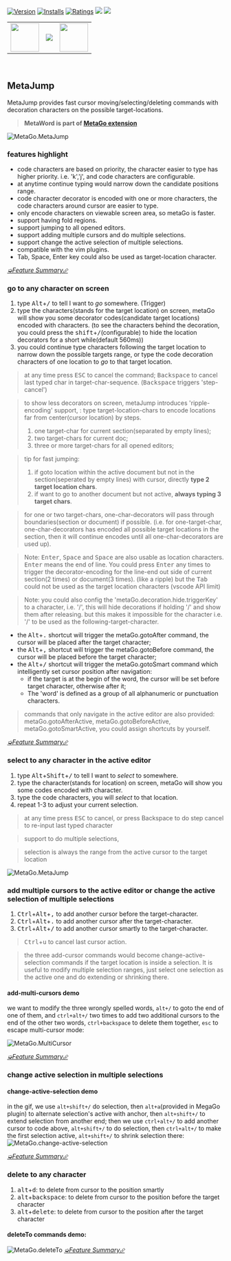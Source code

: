[![Version](https://vsmarketplacebadge.apphb.com/version/metaseed.metajump.svg)](https://marketplace.visualstudio.com/items?itemName=metaseed.metajump)
[![Installs](https://vsmarketplacebadge.apphb.com/installs/metaseed.metajump.svg)](https://marketplace.visualstudio.com/items?itemName=metaseed.metajump)
[![Ratings](https://vsmarketplacebadge.apphb.com/rating/metaseed.metajump.svg)](https://marketplace.visualstudio.com/items?itemName=metaseed.metajump)
[![](https://img.shields.io/badge/TWITTER-%40metaseed-blue.svg?logo=twitter&style=flat)](https://twitter.com/metaseed)
[![](https://img.shields.io/badge/gitter-join_chat-1dce73.svg?style=flat&logo=gitter-white)](https://gitter.im/vscode-metago/community)

<table align="center" width="68%" border="0">
  <tr>
    <td>
      <a href="https://github.com/sponsors/metasong">
          <img src="https://github.com/metaseed/metaGo/blob/master/donate/githubSponsors.png?raw=true" style="height: 66px;" />
      </a>
    </td>
    <td>
      <a href="https://www.paypal.com/cgi-bin/webscr?cmd=_donations&business=P9GXHBAAHPBMN&item_name=metago+dev&currency_code=USD&source=url">
          <img src="https://www.paypalobjects.com/en_US/i/btn/btn_donateCC_LG.gif"/>
      </a>
      <br>
    </td>
    <td>
      <a href="https://github.com/metaseed/metaGo/blob/master/donate/index.md">
          <img src="https://github.com/metaseed/metaGo/blob/master/donate/scan.png?raw=true" style="height: 66px;"/>
      </a>
    </td>
  </tr>
</table>
<br>

## MetaJump
MetaJump provides fast cursor moving/selecting/deleting commands with decoration characters on the possible target-locations.

> **MetaWord is part of [MetaGo extension](https://marketplace.visualstudio.com/items?itemName=metaseed.metago)**

![MetaGo.MetaJump](https://github.com/metaseed/metaGo/blob/master/src/metaJump/images/metaJump.gif?raw=true)

### features highlight
* code characters are based on priority, the character easier to type has higher priority. i.e. 'k','j', and code characters are configurable.
* at anytime continue typing would narrow down the candidate positions range.
* code character decorator is encoded with one or more characters, the code characters around cursor are easier to type.
* only encode characters on viewable screen area, so metaGo is faster.
* support having fold regions.
* support jumping to all opened editors.
* support adding multiple cursors and do multiple selections.
* support change the active selection of multiple selections.
* compatible with the vim plugins.
* Tab, Space, Enter key could also be used as target-location character.

[*➭Feature Summary⮵*](https://github.com/metaseed/metaGo/blob/master/README.md#features-summary)

### go to any character on screen
1. type <kbd>Alt</kbd>+<kbd>/</kbd> to tell I want to *go* somewhere. (Trigger)
2. type the characters(stands for the target location) on screen, metaGo will show you some decorator codes(candidate target locations) encoded with characters. (to see the characters behind the decoration, you could press the <kbd>shift</kbd>+<kbd>/</kbd>(configurable) to hide the location decorators for a short while(default 560ms))
3. you could continue type characters following the target location to narrow down the possible targets range, or type the code decoration characters of one location to *go* to that target location.

> at any time press <kbd>ESC</kbd> to cancel the command; <kbd>Backspace</kbd> to cancel last typed char in target-char-sequence. (<kbd>Backspace</kbd> triggers 'step-cancel')    

> to show less decorators on screen, metaJump introduces 'ripple-encoding' support, : type target-location-chars to encode locations far from center(cursor location) by steps.
> 1. one target-char for current section(separated by empty lines);
> 1. two target-chars for current doc;
> 1. three or more target-chars for all opened editors;

> tip for fast jumping:
> 1. if goto location within the active document but not in the section(seperated by empty lines) with cursor, directly **type 2 target location chars**.
> 1. if want to go to another document but not active, **always typing 3 target chars**.
> 

> 
> for one or two target-chars, one-char-decorators will pass through boundaries(section or document) if possible. (i.e. for one-target-char, one-char-decorators has encoded all possible target locations in the section, then it will continue encodes until all one-char-decorators are used up).  

> Note: <kbd>Enter</kbd>, <kbd>Space</kbd> and <kbd>Space</kbd> are also usable as location characters. <kbd>Enter</kbd> means the end of line. You could press <kbd>Enter</kbd> any times to trigger the decorator-encoding for the line-end out side of current section(2 times) or document(3 times). (like a ripple)
> but the <kbd>Tab</kbd> could not be used as the target location characters (vscode API limit)

> Note: you could also config the 'metaGo.decoration.hide.triggerKey' to a character, i.e. '/', this will hide decorations if holding '/' and show them after releasing.
> but this makes it impossible for the character i.e. '/' to be used as the following-target-character.

* the <kbd>Alt</kbd>+<kbd>.</kbd> shortcut will trigger the metaGo.gotoAfter command, the cursor will be placed after the target character;    
* the <kbd>Alt</kbd>+<kbd>,</kbd> shortcut will trigger the metaGo.gotoBefore command, the cursor will be placed before the target character;
* the <kbd>Alt</kbd>+<kbd>/</kbd> shortcut will trigger the metaGo.gotoSmart command which intelligently set cursor position after navigation:
    * if the target is at the begin of the word, the cursor will be set before target character, otherwise after it;
    * The 'word' is defined as a group of all alphanumeric or punctuation characters.

> commands that only navigate in the active editor are also provided: metaGo.gotoAfterActive, metaGo.gotoBeforeActive, metaGo.gotoSmartActive, you could assign shortcuts by yourself.


[*➭Feature Summary⮵*](https://github.com/metaseed/metaGo/blob/master/README.md#features-summary)

### select to any character in the active editor
1. type <kbd>Alt</kbd>+<kbd>Shift</kbd>+<kbd>/</kbd> to tell I want to *select* to somewhere.
2. type the character(stands for location) on screen, metaGo will show you some codes encoded with character.
3. type the code characters, you will *select* to that location.
4. repeat 1-3 to adjust your current selection.
> at any time press <kbd>ESC</kbd> to cancel, or press <kdb>Backspace</kbd> to do step cancel to re-input last typed character

> support to do multiple selections,

> selection is always the range from the active cursor to the target location

![MetaGo.MetaJump](https://github.com/metaseed/metaGo/blob/master/src/metaJump/images/metago.jump.gif?raw=true)

### add multiple cursors to the active editor or change the active selection of multiple selections
1. <kbd>Ctrl</kbd>+<kbd>Alt</kbd>+<kbd>,</kbd> to add another cursor before the target-character.
1. <kbd>Ctrl</kbd>+<kbd>Alt</kbd>+<kbd>.</kbd> to add another cursor after the target-character.
1. <kbd>Ctrl</kbd>+<kbd>Alt</kbd>+<kbd>/</kbd> to add another cursor smartly to the target-character.

> <kbd>Ctrl</kbd>+<kbd>u</kbd> to cancel last cursor action.  

> the three add-cursor commands would become change-active-selection commands if the target location is inside a selection. It is useful to modify multiple selection ranges, just select one selection as the active one and do extending or shrinking there.

#### add-multi-cursors demo
we want to modify the three wrongly spelled words, `alt+/` to goto the end of one of them, and `ctrl+alt+/` two times to add two additional cursors to the end of the other two words, `ctrl+backspace` to delete them together, `esc` to escape multi-cursor mode:

![MetaGo.MultiCursor](https://github.com/metaseed/metaGo/blob/master/src/metaJump/images/metago.multiCursor.gif?raw=true)


[*➭Feature Summary⮵*](https://github.com/metaseed/metaGo/blob/master/README.md#features-summary)

### change active selection in multiple selections
#### change-active-selection demo
in the gif, we use `alt+shift+/` do selection, then `alt+a`(provided in MegaGo plugin) to alternate selection's active with anchor, then `alt+shift+/` to extend selection from another end; then we use `ctrl+alt+/` to add another cursor to code above, `alt+shift+/` to do selection, then `ctrl+alt+/` to make the first selection active, `alt+shift+/` to shrink selection there:
![MetaGo.change-active-selection](https://github.com/metaseed/metaGo/blob/master/src/metaJump/images/metago.change-active-selection.gif?raw=true)

[*➭Feature Summary⮵*](https://github.com/metaseed/metaGo/blob/master/README.md#features-summary)

### delete to any character
 1. <kbd>alt</kbd>+<kbd>d</kbd>: to delete from cursor to the position smartly
 1. <kbd>alt</kbd>+<kbd>backspace</kbd>: to delete from cursor to the position before the target character
 1. <kbd>alt</kbd>+<kbd>delete</kbd>: to delete from cursor to the position after the target character

#### deleteTo commands demo:
![MetaGo.deleteTo](https://github.com/metaseed/metaGo/blob/master/src/metaJump/images/deleteTo.gif?raw=true)
[*➭Feature Summary⮵*](https://github.com/metaseed/metaGo/blob/master/README.md#features-summary)
